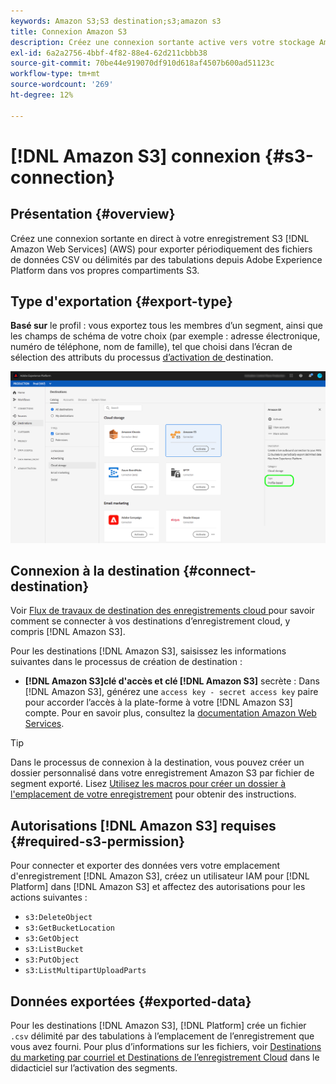 ```yaml
---
keywords: Amazon S3;S3 destination;s3;amazon s3
title: Connexion Amazon S3
description: Créez une connexion sortante active vers votre stockage Amazon Web Services (AWS) S3 pour exporter régulièrement des fichiers de données CSV ou séparés par des tabulations depuis Adobe Experience Platform vers vos propres compartiments S3.
exl-id: 6a2a2756-4bbf-4f82-88e4-62d211cbbb38
source-git-commit: 70be44e919070df910d618af4507b600ad51123c
workflow-type: tm+mt
source-wordcount: '269'
ht-degree: 12%

---
```


# [!DNL Amazon S3] connexion  {#s3-connection}

## Présentation {#overview}

Créez une connexion sortante en direct à votre enregistrement S3 [!DNL Amazon Web Services] (AWS) pour exporter périodiquement des fichiers de données CSV ou délimités par des tabulations depuis Adobe Experience Platform dans vos propres compartiments S3.

## Type d&#39;exportation {#export-type}

**Basé sur**  le profil : vous exportez tous les membres d’un segment, ainsi que les champs de schéma de votre choix (par exemple : adresse électronique, numéro de téléphone, nom de famille), tel que choisi dans l’écran de sélection des attributs du processus [ d’activation de ](../../ui/activate-destinations.md#select-attributes)destination.

![Type d’exportation basée sur le profil Amazon S3](../../assets/catalog/cloud-storage/amazon-s3/catalog.png)

## Connexion à la destination {#connect-destination}

Voir [Flux de travaux de destination des enregistrements cloud ](./workflow.md) pour savoir comment se connecter à vos destinations d’enregistrement cloud, y compris [!DNL Amazon S3].

Pour les destinations [!DNL Amazon S3], saisissez les informations suivantes dans le processus de création de destination :

* **[!DNL Amazon S3]clé d&#39;accès et clé [!DNL Amazon S3]** secrète : Dans  [!DNL Amazon S3], générez une  `access key - secret access key` paire pour accorder l’accès à la plate-forme à votre  [!DNL Amazon S3] compte. Pour en savoir plus, consultez la [documentation Amazon Web Services](https://docs.aws.amazon.com/IAM/latest/UserGuide/id_credentials_access-keys.html).

>[!TIP]
>
>Dans le processus de connexion à la destination, vous pouvez créer un dossier personnalisé dans votre enregistrement Amazon S3 par fichier de segment exporté. Lisez [Utilisez les macros pour créer un dossier à l&#39;emplacement de votre enregistrement](./workflow.md#use-macros) pour obtenir des instructions.

## Autorisations [!DNL Amazon S3] requises {#required-s3-permission}

Pour connecter et exporter des données vers votre emplacement d&#39;enregistrement [!DNL Amazon S3], créez un utilisateur IAM pour [!DNL Platform] dans [!DNL Amazon S3] et affectez des autorisations pour les actions suivantes :

* `s3:DeleteObject`
* `s3:GetBucketLocation`
* `s3:GetObject`
* `s3:ListBucket`
* `s3:PutObject`
* `s3:ListMultipartUploadParts`


<!--

Commenting out this note, as write permissions are assigned through the s3:PutObject permission.

>[!IMPORTANT]
>
>Platform needs `write` permissions on the bucket object where the export files will be delivered.

-->


## Données exportées {#exported-data}

Pour les destinations [!DNL Amazon S3], [!DNL Platform] crée un fichier `.csv` délimité par des tabulations à l’emplacement de l’enregistrement que vous avez fourni. Pour plus d’informations sur les fichiers, voir [Destinations du marketing par courriel et Destinations de l’enregistrement Cloud](../../ui/activate-destinations.md#esp-and-cloud-storage) dans le didacticiel sur l’activation des segments.
